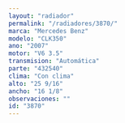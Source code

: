 ```yaml
---
layout: "radiador"
permalink: "/radiadores/3870/"
marca: "Mercedes Benz"
modelo: "CLK350"
ano: "2007"
motor: "V6 3.5"
transmision: "Automática"
parte: "432540"
clima: "Con clima"
alto: "25 9/16"
ancho: "16 1/8"
observaciones: ""
id: "3870"
---
```


